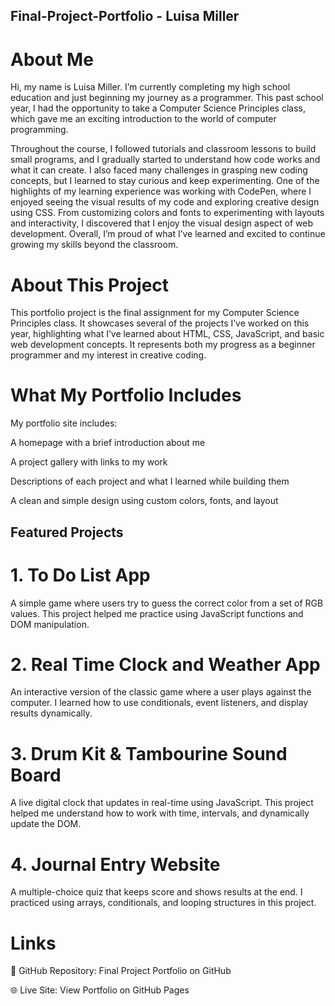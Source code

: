 ## Final-Project-Portfolio - Luisa Miller

# About Me
Hi, my name is Luisa Miller. I’m currently completing my high school education and just beginning my journey as a programmer. This past school year, I had the opportunity to take a Computer Science Principles class, which gave me an exciting introduction to the world of computer programming.

Throughout the course, I followed tutorials and classroom lessons to build small programs, and I gradually started to understand how code works and what it can create. I also faced many challenges in grasping new coding concepts, but I learned to stay curious and keep experimenting. One of the highlights of my learning experience was working with CodePen, where I enjoyed seeing the visual results of my code and exploring creative design using CSS. From customizing colors and fonts to experimenting with layouts and interactivity, I discovered that I enjoy the visual design aspect of web development. Overall, I’m proud of what I’ve learned and excited to continue growing my skills beyond the classroom.

# About This Project
This portfolio project is the final assignment for my Computer Science Principles class. It showcases several of the projects I’ve worked on this year, highlighting what I’ve learned about HTML, CSS, JavaScript, and basic web development concepts. It represents both my progress as a beginner programmer and my interest in creative coding.

# What My Portfolio Includes
My portfolio site includes:

A homepage with a brief introduction about me

A project gallery with links to my work

Descriptions of each project and what I learned while building them

A clean and simple design using custom colors, fonts, and layout

## Featured Projects
# 1. To Do List App
A simple game where users try to guess the correct color from a set of RGB values. This project helped me practice using JavaScript functions and DOM manipulation.

# 2. Real Time Clock and Weather App
An interactive version of the classic game where a user plays against the computer. I learned how to use conditionals, event listeners, and display results dynamically.

# 3. Drum Kit & Tambourine Sound Board
A live digital clock that updates in real-time using JavaScript. This project helped me understand how to work with time, intervals, and dynamically update the DOM.

# 4. Journal Entry Website
A multiple-choice quiz that keeps score and shows results at the end. I practiced using arrays, conditionals, and looping structures in this project.

# Links
🔗 GitHub Repository: Final Project Portfolio on GitHub

🌐 Live Site: View Portfolio on GitHub Pages

